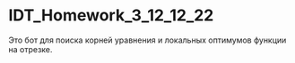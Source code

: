 # IDT_Homework_3_12_12_22
Это бот для поиска корней уравнения и локальных оптимумов функции на отрезке.